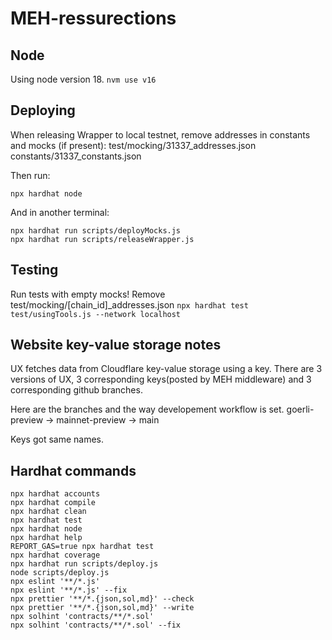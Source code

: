 # MEH-ressurections

## Node
Using node version 18.
`nvm use v16`

## Deploying 
When releasing Wrapper to local testnet, remove addresses in constants and mocks (if present):
test/mocking/31337_addresses.json
constants/31337_constants.json

Then run:
```
npx hardhat node
```
And in another terminal:
```
npx hardhat run scripts/deployMocks.js
npx hardhat run scripts/releaseWrapper.js
```

## Testing
Run tests with empty mocks! Remove test/mocking/[chain_id]_addresses.json
`npx hardhat test test/usingTools.js --network localhost`

## Website key-value storage notes
UX fetches data from Cloudflare key-value storage using a key. There are 3 versions of UX, 3 corresponding keys(posted by MEH middleware) and 3 corresponding github branches.

Here are the branches and the way developement workflow is set.
goerli-preview -> mainnet-preview -> main

Keys got same names.

## Hardhat commands

```shell
npx hardhat accounts
npx hardhat compile
npx hardhat clean
npx hardhat test
npx hardhat node
npx hardhat help
REPORT_GAS=true npx hardhat test
npx hardhat coverage
npx hardhat run scripts/deploy.js
node scripts/deploy.js
npx eslint '**/*.js'
npx eslint '**/*.js' --fix
npx prettier '**/*.{json,sol,md}' --check
npx prettier '**/*.{json,sol,md}' --write
npx solhint 'contracts/**/*.sol'
npx solhint 'contracts/**/*.sol' --fix
```